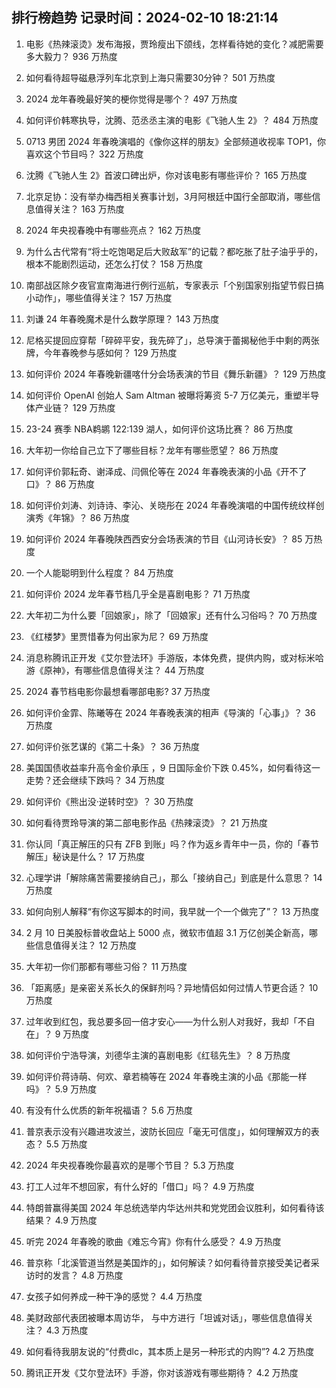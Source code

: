 
## 排行榜趋势 记录时间：2024-02-10 18:21:14
  
  1. 电影《热辣滚烫》发布海报，贾玲瘦出下颌线，怎样看待她的变化？减肥需要多大毅力？ 936 万热度
    
  2. 如何看待超导磁悬浮列车北京到上海只需要30分钟？ 501 万热度
    
  3. 2024 龙年春晚最好笑的梗你觉得是哪个？ 497 万热度
    
  4. 如何评价韩寒执导，沈腾、范丞丞主演的电影《飞驰人生 2》？ 484 万热度
    
  5. 0713 男团 2024 年春晚演唱的《像你这样的朋友》全部频道收视率 TOP1，你喜欢这个节目吗？ 322 万热度
    
  6. 沈腾《飞驰人生 2》首波口碑出炉，你对该电影有哪些评价？ 165 万热度
    
  7. 北京足协：没有举办梅西相关赛事计划，3月阿根廷中国行全部取消，哪些信息值得关注？ 163 万热度
    
  8. 2024 年央视春晚中有哪些亮点？ 162 万热度
    
  9. 为什么古代常有“将士吃饱喝足后大败敌军”的记载？都吃胀了肚子油乎乎的，根本不能剧烈运动，还怎么打仗？ 158 万热度
    
  10. 南部战区除夕夜官宣南海进行例行巡航，专家表示「个别国家别指望节假日搞小动作」，哪些值得关注？ 157 万热度
    
  11. 刘谦 24 年春晚魔术是什么数学原理？ 143 万热度
    
  12. 尼格买提回应穿帮「碎碎平安，我先碎了」，总导演于蕾揭秘他手中剩的两张牌，今年春晚参与感如何？ 129 万热度
    
  13. 如何评价 2024 年春晚新疆喀什分会场表演的节目《舞乐新疆》？ 129 万热度
    
  14. 如何评价 OpenAI 创始人 Sam Altman 被曝将筹资 5-7 万亿美元，重塑半导体产业链？ 129 万热度
    
  15. 23-24 赛季 NBA鹈鹕 122:139 湖人，如何评价这场比赛？ 86 万热度
    
  16. 大年初一你给自己立下了哪些目标？龙年有哪些愿望？ 86 万热度
    
  17. 如何评价郭耘奇、谢泽成、闫佩伦等在 2024 年春晚表演的小品《开不了口》？ 86 万热度
    
  18. 如何评价刘涛、刘诗诗、李沁、关晓彤在 2024 年春晚演唱的中国传统纹样创演秀《年锦》？ 86 万热度
    
  19. 如何评价 2024 年春晚陕西西安分会场表演的节目《山河诗长安》？ 85 万热度
    
  20. 一个人能聪明到什么程度？ 84 万热度
    
  21. 如何评价 2024 龙年春节档几乎全是喜剧电影？ 71 万热度
    
  22. 大年初二为什么要「回娘家」，除了「回娘家」还有什么习俗吗？ 70 万热度
    
  23. 《红楼梦》里贾惜春为何出家为尼？ 69 万热度
    
  24. 消息称腾讯正开发《艾尔登法环》手游版，本体免费，提供内购，或对标米哈游《原神》，有哪些信息值得关注？ 44 万热度
    
  25. 2024 春节档电影你最想看哪部电影? 37 万热度
    
  26. 如何评价金霏、陈曦等在 2024 年春晚表演的相声《导演的「心事」》？ 36 万热度
    
  27. 如何评价张艺谋的《第二十条》？ 36 万热度
    
  28. 美国国债收益率升高令金价承压 ，9 日国际金价下跌 0.45%，如何看待这一走势？还会继续下跌吗？ 34 万热度
    
  29. 如何评价《熊出没·逆转时空》？ 30 万热度
    
  30. 如何看待贾玲导演的第二部电影作品《热辣滚烫》？ 21 万热度
    
  31. 你认同「真正解压的只有 ZFB 到账」吗？作为返乡青年中一员，你的「春节解压」秘诀是什么？ 17 万热度
    
  32. 心理学讲「解除痛苦需要接纳自己」，那么「接纳自己」到底是什么意思？ 14 万热度
    
  33. 如何向别人解释“有你这写脚本的时间，我早就一个一个做完了”？ 13 万热度
    
  34. 2 月 10 日美股标普收盘站上 5000 点，微软市值超 3.1 万亿创美企新高，哪些信息值得关注？ 12 万热度
    
  35. 大年初一你们那都有哪些习俗？ 11 万热度
    
  36. 「距离感」是亲密关系长久的保鲜剂吗？异地情侣如何过情人节更合适？ 10 万热度
    
  37. 过年收到红包，我总要多回一倍才安心——为什么别人对我好，我却「不自在」？ 9 万热度
    
  38. 如何评价宁浩导演，刘德华主演的喜剧电影《红毯先生》？ 8 万热度
    
  39. 如何评价蒋诗萌、何欢、章若楠等在 2024 年春晚主演的小品《那能一样吗》？ 5.9 万热度
    
  40. 有没有什么优质的新年祝福语？ 5.6 万热度
    
  41. 普京表示没有兴趣进攻波兰，波防长回应「毫无可信度」，如何理解双方的表态？ 5.5 万热度
    
  42. 2024 年央视春晚你最喜欢的是哪个节目？ 5.3 万热度
    
  43. 打工人过年不想回家，有什么好的「借口」吗？ 4.9 万热度
    
  44. 特朗普赢得美国 2024 年总统选举内华达州共和党党团会议胜利，如何看待该结果？ 4.9 万热度
    
  45. 听完 2024 年春晚的歌曲《难忘今宵》你有什么感受？ 4.9 万热度
    
  46. 普京称「北溪管道当然是美国炸的」，如何解读？如何看待普京接受美记者采访时的发言？ 4.8 万热度
    
  47. 女孩子如何养成一种干净的感觉？ 4.4 万热度
    
  48. 美财政部代表团被曝本周访华， 与中方进行「坦诚对话」，哪些信息值得关注？ 4.3 万热度
    
  49. 如何看待我朋友说的“付费dlc，其本质上是另一种形式的内购”? 4.2 万热度
    
  50. 腾讯正开发《艾尔登法环》手游，你对该游戏有哪些期待？ 4.2 万热度
    